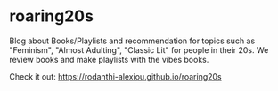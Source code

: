 # roaring20s
Blog about Books/Playlists and recommendation for topics such as "Feminism", "Almost Adulting", "Classic Lit" for people in their 20s. We review books and make playlists with the vibes books.


Check it out:
https://rodanthi-alexiou.github.io/roaring20s
